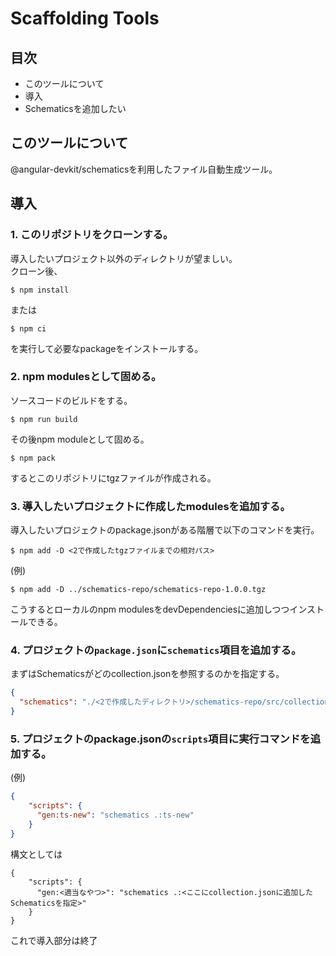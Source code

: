 # Scaffolding Tools

## 目次
- このツールについて
- 導入
- Schematicsを追加したい

## このツールについて
@angular-devkit/schematicsを利用したファイル自動生成ツール。

## 導入
### 1. このリポジトリをクローンする。
導入したいプロジェクト以外のディレクトリが望ましい。<br>
クローン後、
```shell script
$ npm install
```
または
```shell script
$ npm ci
```
を実行して必要なpackageをインストールする。

### 2. npm modulesとして固める。
ソースコードのビルドをする。
```shell script
$ npm run build
```
その後npm moduleとして固める。
```shell script
$ npm pack
```
するとこのリポジトリにtgzファイルが作成される。

### 3. 導入したいプロジェクトに作成したmodulesを追加する。
導入したいプロジェクトのpackage.jsonがある階層で以下のコマンドを実行。
```shell script
$ npm add -D <2で作成したtgzファイルまでの相対パス>
```
(例)
```shell script
$ npm add -D ../schematics-repo/schematics-repo-1.0.0.tgz
```
こうするとローカルのnpm modulesをdevDependenciesに追加しつつインストールできる。

### 4. プロジェクトの`package.json`に`schematics`項目を追加する。
まずはSchematicsがどのcollection.jsonを参照するのかを指定する。
```json
{
  "schematics": "./<2で作成したディレクトリ>/schematics-repo/src/collection.json"
}
```

### 5. プロジェクトのpackage.jsonの`scripts`項目に実行コマンドを追加する。
(例)
```json
{
    "scripts": {
      "gen:ts-new": "schematics .:ts-new"
    }
}
```
構文としては
```shell script
{
    "scripts": {
      "gen:<適当なやつ>": "schematics .:<ここにcollection.jsonに追加したSchematicsを指定>"
    }
}
```

これで導入部分は終了

